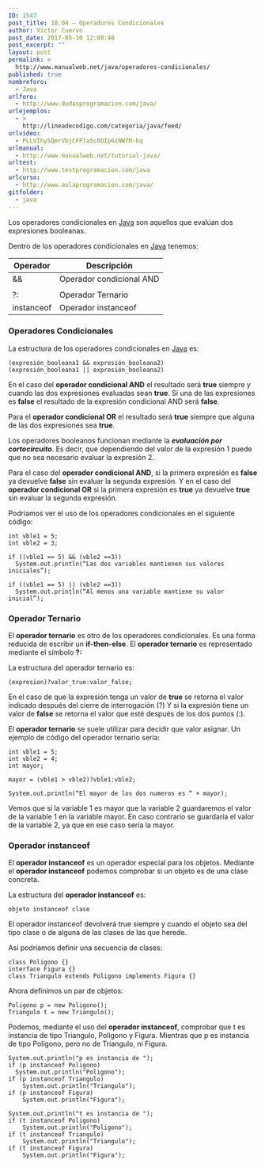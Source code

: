 ```yaml
---
ID: 1547
post_title: 10.04 – Operadores Condicionales
author: Víctor Cuervo
post_date: 2017-05-10 12:00:40
post_excerpt: ""
layout: post
permalink: >
  http://www.manualweb.net/java/operadores-condicionales/
published: true
nombreforo:
  - Java
urlforo:
  - http://www.dudasprogramacion.com/java/
urlejemplos:
  - >
    http://lineadecodigo.com/categoria/java/feed/
urlvideo:
  - PLLVIhySQmrVbjCFPla5c0OIp6iNWfM-hq
urlmanual:
  - http://www.manualweb.net/tutorial-java/
urltest:
  - http://www.testprogramacion.com/java
urlcurso:
  - http://www.aulaprogramacion.com/java/
gitfolder:
  - java
---
```

Los operadores condicionales en [Java][1] son aquellos que evalúan dos expresiones booleanas.

Dentro de los operadores condicionales en [Java][1] tenemos:

| Operador   | Descripción               |
| ---------- | ------------------------- |
| &&         | Operador condicional AND  |
|            | | Operador condicional OR |
| ?:         | Operador Ternario         |
| instanceof | Operador instanceof       |

### Operadores Condicionales

La estructura de los operadores condicionales en [Java][1] es:

<pre><code class="java">(expresión_booleana1 && expresión_booleana2)
(expresión_booleana1 || expresión_booleana2)
</code></pre>

En el caso del **operador condicional AND** el resultado será **true** siempre y cuando las dos expresiones evaluadas sean **true**. Si una de las expresiones es **false** el resultado de la expresión condicional AND será **false**.

Para el **operador condicional OR** el resultado será **true** siempre que alguna de las dos expresiones sea **true**.

Los operadores booleanos funcionan mediante la ***evaluación por cortocircuito***. Es decir, que dependiendo del valor de la expresión 1 puede que no sea necesario evaluar la expresión 2.

Para el caso del **operador condicional AND**, si la primera expresión es **false** ya devuelve **false** sin evaluar la segunda expresión. Y en el caso del **operador condicional OR** si la primera expresión es **true** ya devuelve **true** sin evaluar la segunda expresión.

Podríamos ver el uso de los operadores condicionales en el siguiente código:

<pre><code class="java">int vble1 = 5;
int vble2 = 3;

if ((vble1 == 5) && (vble2 ==3))
  System.out.println(“Las dos variables mantienen sus valores iniciales”);

if ((vble1 == 5) || (vble2 ==3))
  System.out.println(“Al menos una variable mantiene su valor inicial”);
</code></pre>

### Operador Ternario

El **operador ternario** es otro de los operadores condicionales. Es una forma reducida de escribir un **if-then-else**. El **operador ternario** es representado mediante el símbolo **?:**

La estructura del operador ternario es:

<pre><code class="java">(expresion)?valor_true:valor_false;
</code></pre>

En el caso de que la expresión tenga un valor de **true** se retorna el valor indicado después del cierre de interrogación (?) Y si la expresión tiene un valor de **false** se retorna el valor que esté después de los dos puntos (:).

El **operador ternario** se suele utilizar para decidir que valor asignar. Un ejemplo de código del operador ternario sería:

<pre><code class="java">int vble1 = 5;
int vble2 = 4;
int mayor;

mayor = (vble1 &gt; vble2)?vble1:vble2;

System.out.println(“El mayor de los dos numeros es “ + mayor);
</code></pre>

Vemos que si la variable 1 es mayor que la variable 2 guardaremos el valor de la variable 1 en la variable mayor. En caso contrario se guardaría el valor de la variable 2, ya que en ese caso sería la mayor.

### Operador instanceof

El **operador instanceof** es un operador especial para los objetos. Mediante el **operador instanceof** podemos comprobar si un objeto es de una clase concreta.

La estructura del **operador instanceof** es:

<pre><code class="java">objeto instanceof clase
</code></pre>

El operador instanceof devolverá true siempre y cuando el objeto sea del tipo clase o de alguna de las clases de las que herede.

Así podríamos definir una secuencia de clases:

<pre><code class="java">class Poligono {}
interface Figura {}
class Triangulo extends Poligono implements Figura {}
</code></pre>

Ahora definimos un par de objetos:

<pre><code class="java">Poligono p = new Poligono();
Triangulo t = new Triangulo();
</code></pre>

Podemos, mediante el uso del **operador instanceof**, comprobar que t es instancia de tipo Triangulo, Poligono y Figura. Mientras que p es instancia de tipo Polígono, pero no de Triangulo, ni Figura.

<pre><code class="java">System.out.println("p es instancia de ");
if (p instanceof Poligono)
  System.out.println("Poligono");
if (p instanceof Triangulo)
    System.out.println("Triangulo");
if (p instanceof Figura)
    System.out.println("Figura");

System.out.println("t es instancia de ");
if (t instanceof Poligono)
    System.out.println("Poligono");
if (t instanceof Triangulo)
    System.out.println("Triangulo");
if (t instanceof Figura)
    System.out.println("Figura");
</code></pre>

 [1]: http://www.manualweb.net/tutorial-java/